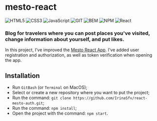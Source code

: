 # mesto-react
<div id="stackBadges">
   <img src="https://img.shields.io/badge/-HTML5-red?style=for-the-badge&logo=HTML5&logoColor=white" alt="HTML5"/>
   <img src="https://img.shields.io/badge/-CSS3-blue?style=for-the-badge&logo=CSS3&logoColor=white" alt="CSS3"/>
   <img src="https://img.shields.io/badge/-JavaScript-yellow?style=for-the-badge&logo=JavaScript&logoColor=white" alt="JavaScript"/>
   <img src="https://img.shields.io/badge/-GIT-orange?style=for-the-badge&logo=Git&logoColor=white" alt="GIT"/>
   <img src="https://img.shields.io/badge/-BEM-black?style=for-the-badge" alt="BEM"/>
   <img src="https://img.shields.io/badge/-NPM-red?style=for-the-badge&logo=NPM&logoColor=white" alt="NPM"/>
   <img src="https://img.shields.io/badge/-React-gray?style=for-the-badge&logo=React&logoColor=lightblue" alt="React"/>
</div>

### Blog for travelers where you can post places you've visited, change information about yourself, and put likes.

In this project, I've improved the [Mesto React App](https://github.com/IrinaSfv/mesto-react). I've added user registration and authorization, as well as token verification when opening the app.

## Installation
* Run `GitBash` (or `Terminal` on MacOS);
* Select or create a new repository where you want to put the project;
* Run the command: `git clone https://github.com/IrinaSfv/react-mesto-auth.git`;
* Run the command: `npm install`;
* Open the project with the command: `npm start`.